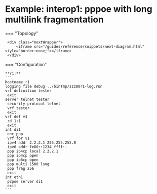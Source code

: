 # Example: interop1: pppoe with long multilink fragmentation
    
=== "Topology"
    
     <div class="nextWrapper">
         <iframe src="/guides/reference/snippets/next-diagram.html" style="border:none;"></iframe>
     </div>

    
=== "Configuration"
    
    **r1:**
    ```
    hostname r1
    logging file debug ../binTmp/zzz80r1-log.run
    vrf definition tester
     exit
    server telnet tester
     security protocol telnet
     vrf tester
     exit
    vrf def v1
     rd 1:1
     exit
    int di1
     enc ppp
     vrf for v1
     ipv4 addr 2.2.2.1 255.255.255.0
     ipv6 addr fe80::1234 ffff::
     ppp ip4cp local 2.2.2.1
     ppp ip4cp open
     ppp ip6cp open
     ppp multi 1500 long
     ppp frag 256
     exit
    int eth1
     p2poe server di1
     exit
    ```
